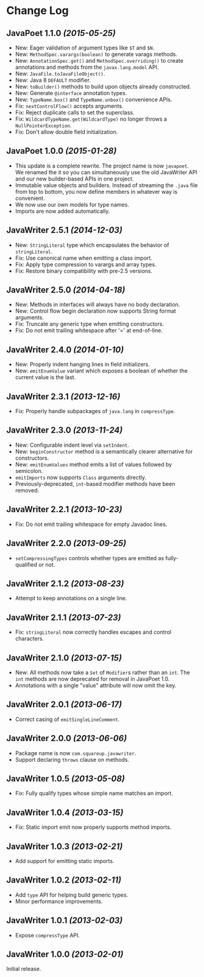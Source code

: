 Change Log
==========

JavaPoet 1.1.0 *(2015-05-25)*
----------------------------

 * New: Eager validation of argument types like `$T` and `$N`.
 * New: `MethodSpec.varargs(boolean)` to generate varags methods.
 * New: `AnnotationSpec.get()` and `MethodSpec.overriding()` to create annotations and methods from
   the `javax.lang.model` API.
 * New: `JavaFile.toJavaFileObject()`.
 * New: Java 8 `DEFAULT` modifier.
 * New: `toBuilder()` methods to build upon objects already constructed.
 * New: Generate `@interface` annotation types.
 * New: `TypeName.box()` and `TypeName.unbox()` convenience APIs.
 * Fix: `nextControlFlow()` accepts arguments.
 * Fix: Reject duplicate calls to set the superclass.
 * Fix: `WildcardTypeName.get(WildcardType)` no longer throws a `NullPointerException`.
 * Fix: Don't allow double field initialization.

JavaPoet 1.0.0 *(2015-01-28)*
----------------------------

 * This update is a complete rewrite. The project name is now `javapoet`. We renamed the it so you
   can simultaneously use the old JavaWriter API and our new builder-based APIs in one project.
 * Immutable value objects and builders. Instead of streaming the `.java` file from top to bottom,
   you now define members in whatever way is convenient.
 * We now use our own models for type names.
 * Imports are now added automatically.


JavaWriter 2.5.1 *(2014-12-03)*
----------------------------

 * New: `StringLiteral` type which encapsulates the behavior of `stringLiteral`.
 * Fix: Use canonical name when emitting a class import.
 * Fix: Apply type compression to varargs and array types.
 * Fix: Restore binary compatibility with pre-2.5 versions.


JavaWriter 2.5.0 *(2014-04-18)*
----------------------------

 * New: Methods in interfaces will always have no body declaration.
 * New: Control flow begin declaration now supports String format arguments.
 * Fix: Truncate any generic type when emitting constructors.
 * Fix: Do not emit trailing whitespace after '=' at end-of-line.


JavaWriter 2.4.0 *(2014-01-10)*
----------------------------

 * New: Properly indent hanging lines in field initializers.
 * New: `emitEnumValue` variant which exposes a boolean of whether the current value is the last.


JavaWriter 2.3.1 *(2013-12-16)*
----------------------------

 * Fix: Properly handle subpackages of `java.lang` in `compressType`.


JavaWriter 2.3.0 *(2013-11-24)*
----------------------------

 * New: Configurable indent level via `setIndent`.
 * New: `beginConstructor` method is a semantically clearer alternative for constructors.
 * New: `emitEnumValues` method emits a list of values followed by semicolon.
 * `emitImports` now supports `Class` arguments directly.
 * Previously-deprecated, `int`-based modifier methods have been removed.


JavaWriter 2.2.1 *(2013-10-23)*
----------------------------

 * Fix: Do not emit trailing whitespace for empty Javadoc lines.


JavaWriter 2.2.0 *(2013-09-25)*
----------------------------

 * `setCompressingTypes` controls whether types are emitted as fully-qualified or not.


JavaWriter 2.1.2 *(2013-08-23)*
----------------------------

 * Attempt to keep annotations on a single line.


JavaWriter 2.1.1 *(2013-07-23)*
----------------------------

 * Fix: `stringLiteral` now correctly handles escapes and control characters.


JavaWriter 2.1.0 *(2013-07-15)*
----------------------------

 * New: All methods now take a `Set` of `Modifier`s rather than an `int`. The `int` methods are
   now deprecated for removal in JavaPoet 1.0.
 * Annotations with a single "value" attribute will now omit the key.


JavaWriter 2.0.1 *(2013-06-17)*
----------------------------

 * Correct casing of `emitSingleLineComment`.


JavaWriter 2.0.0 *(2013-06-06)*
----------------------------

 * Package name is now `com.squareup.javawriter`.
 * Support declaring `throws` clause on methods.


JavaWriter 1.0.5 *(2013-05-08)*
----------------------------

 * Fix: Fully qualify types whose simple name matches an import.


JavaWriter 1.0.4 *(2013-03-15)*
----------------------------

 * Fix: Static import emit now properly supports method imports.


JavaWriter 1.0.3 *(2013-02-21)*
-----------------------------

 * Add support for emitting static imports.


JavaWriter 1.0.2 *(2013-02-11)*
----------------------------

 * Add `type` API for helping build generic types.
 * Minor performance improvements.


JavaWriter 1.0.1 *(2013-02-03)*
----------------------------

 * Expose `compressType` API.


JavaWriter 1.0.0 *(2013-02-01)*
----------------------------

Initial release.
